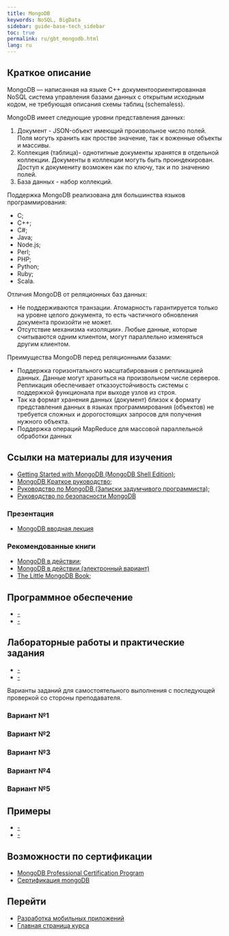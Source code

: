 ```yaml
---
title: MongoDB
keywords: NoSQL, BigData
sidebar: guide-base-tech_sidebar
toc: true
permalink: ru/gbt_mongodb.html
lang: ru
---
```



## Краткое описание

MongoDB — написанная на языке C++ документоориентированная NoSQL система управления базами данных с открытым исходным кодом, не требующая описания схемы таблиц (schemaless).

MongoDB имеет следующие уровни представления данных:
1. Документ - JSON-объект имеющий произвольное число полей. Поля могуть хранить как простве значение, так к воженные объекты и массивы.
2. Коллекция (таблица)- однотипные документы хранятся в отдельной коллекции. Документы в коллекции могуть быть проиндекирован. Доступ к докумениту возможен как по ключу, так и по значению полей.
3. База данных - набор коллекций.

Поддержка MongoDB реализована для большинства языков программирования:
- C;
- C++;
- C#;
- Java;
- Node.js;
- Perl;
- PHP;
- Python;
- Ruby;
- Scala.

Отличия MongoDB от реляционных баз данных:
- Не  поддерживаются транзации. Атомарность гарантируется только на уровне целого документа, то есть частичного обновления документа произойти не может.
 - Отсутствие механизма «изоляции». Любые данные, которые считываются одним клиентом, могут параллельно изменяться другим клиентом.
 
 Преимущества MongoDB перед реляционными базами:
 - Поддержка горизонтального масштабирования с репликацией данных. Данные могут храниться на произвольном числе серверов. Репликация обеспечивает отказоустойчивость системы с поддержкой функционала при выходе узлов из строя.
 - Так ка формат хранения данных (документ) близок к формату представления данных в языках программирования (объектов) не требуется сложных и дорогостоящих запросов для получения нужного объекта.
- Поддержка операций MapReduce для массовой параллельной обработки данных


##  Ссылки на материалы для изучения

* [Getting Started with MongoDB (MongoDB Shell Edition)](https://docs.mongodb.com/getting-started/shell/);
* [MongoDB Краткое руководство](http://www.w3ii.com/ru/mongodb/mongodb_quick_guide.html);
* [Руководство по MongoDB (Записки задумчивого программиста)](http://proselyte.net/tutorials/mongodb/);
* [Руководство по безопасности MongoDB](http://security-corp.org/administration/sys_admin/39539-rukovodstvo-po-bezopasnosti-mongodb.html)

### Презентация
* [MongoDB вводная лекция](https://www.youtube.com/watch?v=tgckAOyjXPI)

### Рекомендованные книги

* [MongoDB в действии](https://www.ozon.ru/context/detail/id/8688130/);
* [MongoDB в действии (электронный вариант)](https://cafe-aristokrat.nethouse.ru/static/doc/0000/0000/0165/165988.c2f3acpbax.pdf)
* [The Little MongoDB Book](http://www.pvsm.ru/download/mongodb-ru.pdf);


## Программное обеспечение

* [-]()
* [-]()

## Лабораторные работы и практические задания

* [-]()
* [-]()

Варианты заданий для самостоятельного выполнения с последующей проверкой со стороны преподавателя.

### Вариант №1

### Вариант №2

### Вариант №3

### Вариант №4

### Вариант №5

## Примеры

* [-]()
* [-]()

## Возможности по сертификации

* [MongoDB Professional Certification Program ](https://university.mongodb.com/certification)
* [Сертификация mongoDB](https://habrahabr.ru/post/273011/)

## Перейти

* [Разработка мобильных приложений](gbt_mobile.html)
* [Главная страница курса](gbt_landing-page.html)
